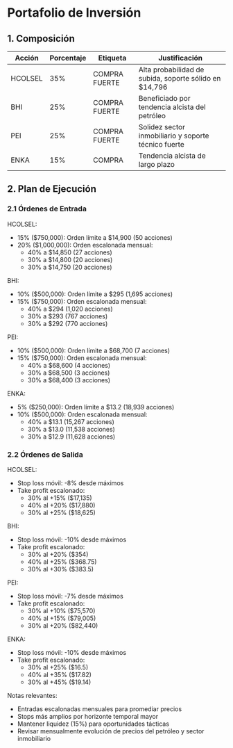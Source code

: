 # Portafolio de Inversión

## 1. Composición

| Acción | Porcentaje | Etiqueta | Justificación |
|--------|------------|----------|---------------|
| HCOLSEL | 35% | COMPRA FUERTE | Alta probabilidad de subida, soporte sólido en $14,796 |
| BHI | 25% | COMPRA FUERTE | Beneficiado por tendencia alcista del petróleo |
| PEI | 25% | COMPRA FUERTE | Solidez sector inmobiliario y soporte técnico fuerte |
| ENKA | 15% | COMPRA | Tendencia alcista de largo plazo |

## 2. Plan de Ejecución

### 2.1 Órdenes de Entrada

HCOLSEL:
- 15% ($750,000): Orden límite a $14,900 (50 acciones)
- 20% ($1,000,000): Orden escalonada mensual:
  * 40% a $14,850 (27 acciones)
  * 30% a $14,800 (20 acciones)
  * 30% a $14,750 (20 acciones)

BHI:
- 10% ($500,000): Orden límite a $295 (1,695 acciones)
- 15% ($750,000): Orden escalonada mensual:
  * 40% a $294 (1,020 acciones)
  * 30% a $293 (767 acciones)
  * 30% a $292 (770 acciones)

PEI:
- 10% ($500,000): Orden límite a $68,700 (7 acciones)
- 15% ($750,000): Orden escalonada mensual:
  * 40% a $68,600 (4 acciones)
  * 30% a $68,500 (3 acciones)
  * 30% a $68,400 (3 acciones)

ENKA:
- 5% ($250,000): Orden límite a $13.2 (18,939 acciones)
- 10% ($500,000): Orden escalonada mensual:
  * 40% a $13.1 (15,267 acciones)
  * 30% a $13.0 (11,538 acciones)
  * 30% a $12.9 (11,628 acciones)

### 2.2 Órdenes de Salida

HCOLSEL:
- Stop loss móvil: -8% desde máximos
- Take profit escalonado:
  * 30% al +15% ($17,135)
  * 40% al +20% ($17,880)
  * 30% al +25% ($18,625)

BHI:
- Stop loss móvil: -10% desde máximos
- Take profit escalonado:
  * 30% al +20% ($354)
  * 40% al +25% ($368.75)
  * 30% al +30% ($383.5)

PEI:
- Stop loss móvil: -7% desde máximos
- Take profit escalonado:
  * 30% al +10% ($75,570)
  * 40% al +15% ($79,005)
  * 30% al +20% ($82,440)

ENKA:
- Stop loss móvil: -10% desde máximos
- Take profit escalonado:
  * 30% al +25% ($16.5)
  * 40% al +35% ($17.82)
  * 30% al +45% ($19.14)

Notas relevantes:
- Entradas escalonadas mensuales para promediar precios
- Stops más amplios por horizonte temporal mayor
- Mantener liquidez (15%) para oportunidades tácticas
- Revisar mensualmente evolución de precios del petróleo y sector inmobiliario 